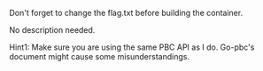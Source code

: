 Don't forget to change the flag.txt before building the container.

No description needed.

Hint1: Make sure you are using the same PBC API as I do. Go-pbc's document might cause some misunderstandings.

